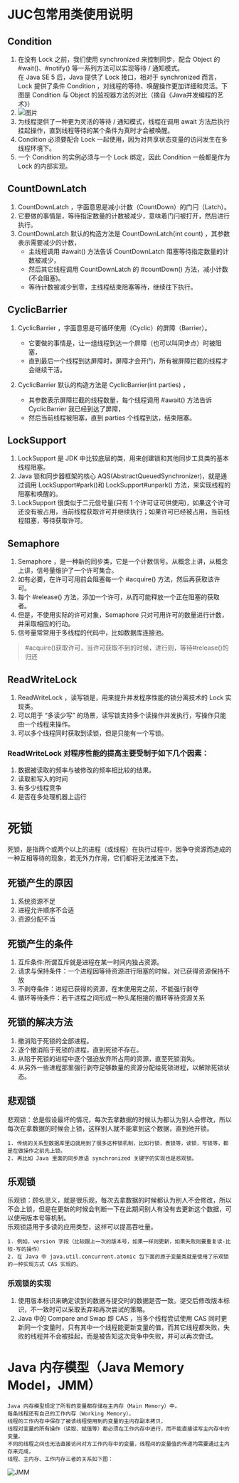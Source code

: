 # JUC包常用类使用说明
## Condition
1. 在没有 Lock 之前，我们使用 synchronized 来控制同步，配合 Object 的 #wait()、#notify() 等一系列方法可以实现等待 / 通知模式。  
   在 Java SE 5 后，Java 提供了 Lock 接口，相对于 synchronized 而言，Lock 提供了条件 Condition ，对线程的等待、唤醒操作更加详细和灵活。下图是 Condition 与 Object 的监视器方法的对比（摘自《Java并发编程的艺术》）
2. ![图片](http://static2.iocoder.cn/e7e7bb0837bbe68a4364366d4ec9c5db)
3. 为线程提供了一种更为灵活的等待 / 通知模式，线程在调用 await 方法后执行挂起操作，直到线程等待的某个条件为真时才会被唤醒。
4. Condition 必须要配合 Lock 一起使用，因为对共享状态变量的访问发生在多线程环境下。
5. 一个 Condition 的实例必须与一个 Lock 绑定，因此 Condition 一般都是作为 Lock 的内部实现。


## CountDownLatch
1. CountDownLatch ，字面意思是减小计数（CountDown）的门闩（Latch）。
2. 它要做的事情是，等待指定数量的计数被减少，意味着门闩被打开，然后进行执行。
3. CountDownLatch 默认的构造方法是 CountDownLatch(int count) ，其参数表示需要减少的计数，
   + 主线程调用 #await() 方法告诉 CountDownLatch 阻塞等待指定数量的计数被减少，
   + 然后其它线程调用 CountDownLatch 的 #countDown() 方法，减小计数(不会阻塞)。
   + 等待计数被减少到零，主线程结束阻塞等待，继续往下执行。
   

## CyclicBarrier
1. CyclicBarrier ，字面意思是可循环使用（Cyclic）的屏障（Barrier）。
   + 它要做的事情是，让一组线程到达一个屏障（也可以叫同步点）时被阻塞，
   + 直到最后一个线程到达屏障时，屏障才会开门，所有被屏障拦截的线程才会继续干活。

2. CyclicBarrier 默认的构造方法是 CyclicBarrier(int parties) ，
   + 其参数表示屏障拦截的线程数量，每个线程调用 #await() 方法告诉 CyclicBarrier 我已经到达了屏障，
   + 然后当前线程被阻塞，直到 parties 个线程到达，结束阻塞。


## LockSupport
1. LockSupport 是 JDK 中比较底层的类，用来创建锁和其他同步工具类的基本线程阻塞。
2. Java 锁和同步器框架的核心 AQS(AbstractQueuedSynchronizer)，就是通过调用 LockSupport#park()和 LockSupport#unpark() 方法，来实现线程的阻塞和唤醒的。
3. LockSupport 很类似于二元信号量(只有 1 个许可证可供使用)，如果这个许可还没有被占用，当前线程获取许可并继续执行；如果许可已经被占用，当前线程阻塞，等待获取许可。


## Semaphore
1. Semaphore ，是一种新的同步类，它是一个计数信号。从概念上讲，从概念上讲，信号量维护了一个许可集合。
2. 如有必要，在许可可用前会阻塞每一个 #acquire() 方法，然后再获取该许可。
3. 每个 #release() 方法，添加一个许可，从而可能释放一个正在阻塞的获取者。
4. 但是，不使用实际的许可对象，Semaphore 只对可用许可的数量进行计数，并采取相应的行动。
5. 信号量常常用于多线程的代码中，比如数据库连接池。
> #acquire()获取许可，当许可获取不到的时候，进行则，等待#release()的归还


## ReadWriteLock 
1. ReadWriteLock ，读写锁是，用来提升并发程序性能的锁分离技术的 Lock 实现类。
2. 可以用于 “多读少写” 的场景，读写锁支持多个读操作并发执行，写操作只能由一个线程来操作。
3. 可以多个线程同时获取到读锁，但是只能有一个写锁。

### ReadWriteLock 对程序性能的提高主要受制于如下几个因素：
1. 数据被读取的频率与被修改的频率相比较的结果。
2. 读取和写入的时间
3. 有多少线程竞争
4. 是否在多处理机器上运行



# 死锁
死锁，是指两个或两个以上的进程（或线程）在执行过程中，因争夺资源而造成的一种互相等待的现象，若无外力作用，它们都将无法推进下去。

## 死锁产生的原因
1. 系统资源不足
2. 进程允许顺序不合适
3. 资源分配不当

## 死锁产生的条件
1. 互斥条件:所谓互斥就是进程在某一时间内独占资源。
2. 请求与保持条件：一个进程因等待资源进行阻塞的时候，对已获得资源保持不放
3. 不剥夺条件：进程已获得的资源，在末使用完之前，不能强行剥夺
4. 循环等待条件：若干进程之间形成一种头尾相接的循环等待资源关系


## 死锁的解决方法
1. 撤消陷于死锁的全部进程。
2. 逐个撤消陷于死锁的进程，直到死锁不存在。
3. 从陷于死锁的进程中逐个强迫放弃所占用的资源，直至死锁消失。
4. 从另外一些进程那里强行剥夺足够数量的资源分配给死锁进程，以解除死锁状态。

## 悲观锁
悲观锁：总是假设最坏的情况，每次去拿数据的时候认为都认为别人会修改，所以每次在拿数据的时候会上锁，这样别人就不能拿到这个数据，直到他开锁。
```
1. 传统的关系型数据库里边就用到了很多这种锁机制，比如行锁，表锁等，读锁，写锁等，都是在做操作之前先上锁。
2. 再比如 Java 里面的同步原语 synchronized 关键字的实现也是悲观锁。

```

## 乐观锁
乐观锁：顾名思义，就是很乐观，每次去拿数据的时候都认为别人不会修改，所以不会上锁，但是在更新的时候会判断一下在此期间别人有没有去更新这个数据，可以使用版本号等机制。  
乐观锁适用于多读的应用类型，这样可以提高吞吐量。

```
1. 例如，version 字段（比较跟上一次的版本号，如果一样则更新，如果失败则要重复读-比较-写的操作）
2. 在 Java 中 java.util.concurrent.atomic 包下面的原子变量类就是使用了乐观锁的一种实现方式 CAS 实现的。
```

### 乐观锁的实现
1. 使用版本标识来确定读到的数据与提交时的数据是否一致。提交后修改版本标识，不一致时可以采取丢弃和再次尝试的策略。
2. Java 中的 Compare and Swap 即 CAS ，当多个线程尝试使用 CAS 同时更新同一个变量时，只有其中一个线程能更新变量的值，而其它线程都失败，失败的线程并不会被挂起，而是被告知这次竞争中失败，并可以再次尝试。




# Java 内存模型（Java Memory Model，JMM）
```
Java 内存模型规定了所有的变量都存储在主内存（Main Memory）中。
每条线程还有自己的工作内存（Working Memory），
线程的工作内存中保存了被该线程使用到的变量的主内存副本拷贝，
线程对变量的所有操作（读取、赋值等）都必须在工作内存中进行，而不能直接读写主内存中的变量。
不同的线程之间也无法直接访问对方工作内存中的变量，线程间的变量值的传递均需要通过主内存来完成，
线程、主内存、工作内存三者的关系如下图：
```
![JMM](http://static2.iocoder.cn/images/JDK/2020_02_07/01.png)



